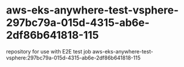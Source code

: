 # aws-eks-anywhere-test-vsphere-297bc79a-015d-4315-ab6e-2df86b641818-115
repository for use with E2E test job aws-eks-anywhere-test-vsphere:297bc79a-015d-4315-ab6e-2df86b641818-115

